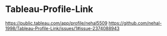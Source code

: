 # Tableau-Profile-Link
https://public.tableau.com/app/profile/nehal5509
https://github.com/nehal-1998/Tableau-Profile-Link/issues/1#issue-2374088943
